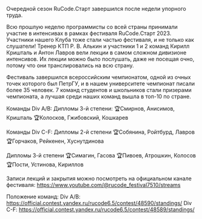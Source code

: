 Очередной сезон RuCode.Старт завершился после недели упорного труда.

Всю прошлую неделю программисты со всей страны принимали участие в интенсивах в рамках фестиваля RuCode.Старт 2023. Участники нашего Клуба тоже стали частью фестиваля, и не только как слушатели! Тренер КТП Р. В. Алькин и участники 1 и 2 команд Кирилл Кришталь и Антон Лавров вели лекции в самом сложном дивизионе интенсивов. Их лекции можно было послушать, даже не посещая очно, потому что они транслировались на всю страну. 

Фестиваль завершился всероссийским чемпионатом, одной из очных точек которого был ПетрГУ, и в нашем университете чемпионат писали более 35 человек. 7 команд студентов и школьников стали призерами чемпионата, а лучшая среди наших команд вышла в топ-10 по стране.

Команды Div A/B:
Дипломы 3-й степени:
🏆Смирнов, Анисимов, Кришталь
🏆Колосков, Гжибовский, Кошкарев

Команды Div C-F:
Дипломы 2-й степени
🏆Собянина, Ройтбурд, Лавров
🏆Горчаков, Рейкенен, Хуснутдинова

Дипломы 3-й степени
🏆Симагин, Гасова
🏆Пивоев, Атрошкин, Колосов
🏆Пости, Устинова, Кириллов

Записи лекций и закрытия можно посмотреть на официальном канале фестиваля: https://www.youtube.com/@rucode_festival7510/streams

Положение команд:
Div A/B: https://official.contest.yandex.ru/rucode6.5/contest/48590/standings/
Div C-F: https://official.contest.yandex.ru/rucode6.5/contest/48589/standings/